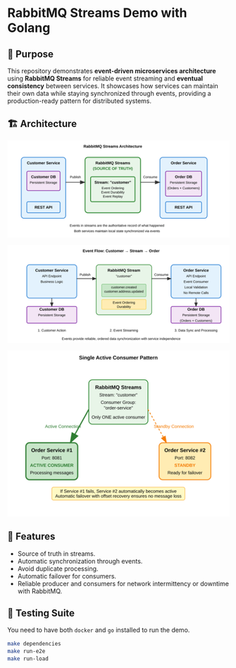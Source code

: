 # RabbitMQ Streams Demo with Golang

## 🎯 Purpose

This repository demonstrates **event-driven microservices architecture** using **RabbitMQ Streams** for reliable event streaming and **eventual consistency** between services. It showcases how services can maintain their own data while staying synchronized through events, providing a production-ready pattern for distributed systems.

## 🏗️ Architecture

![Architecture Overview](./diagrams/architecture-overview.svg)

![Event Flow](./diagrams/event-flow.svg)

![Single Active Consumer Pattern](./diagrams/single-active-consumer.svg)

## 🚀 Features

- Source of truth in streams.
- Automatic synchronization through events.
- Avoid duplicate processing.
- Automatic failover for consumers.
- Reliable producer and consumers for network intermittency or downtime with RabbitMQ.

## 🧪 Testing Suite

You need to have both `docker` and `go` installed to run the demo.

```bash
make dependencies
make run-e2e
make run-load
```
